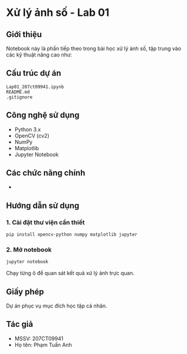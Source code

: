 # Xử lý ảnh số - Lab 01

## Giới thiệu

Notebook này là phần tiếp theo trong bài học xử lý ảnh số, tập trung vào các kỹ thuật nâng cao như:

## Cấu trúc dự án

```
Lap01_207ct09941.ipynb
README.md
.gitignore
```

## Công nghệ sử dụng

- Python 3.x
- OpenCV (cv2)
- NumPy
- Matplotlib
- Jupyter Notebook

## Các chức năng chính

-

## Hướng dẫn sử dụng

### 1. Cài đặt thư viện cần thiết

```bash
pip install opencv-python numpy matplotlib jupyter
```

### 2. Mở notebook

```bash
jupyter notebook
```

Chạy từng ô để quan sát kết quả xử lý ảnh trực quan.

## Giấy phép

Dự án phục vụ mục đích học tập cá nhân.

## Tác giả

- MSSV: 207CT09941
- Họ tên: Phạm Tuấn Anh
